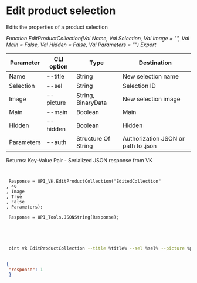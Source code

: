 ﻿---
sidebar_position: 4
---

# Edit product selection
 Edits the properties of a product selection


*Function EditProductCollection(Val Name, Val Selection, Val Image = "", Val Main = False, Val Hidden = False, Val Parameters = "") Export*

 | Parameter | CLI option | Type | Destination |
 |-|-|-|-|
 | Name | --title | String | New selection name |
 | Selection | --sel | String | Selection ID |
 | Image | --picture | String, BinaryData | New selection image |
 | Main | --main | Boolean | Main |
 | Hidden | --hidden | Boolean | Hidden |
 | Parameters | --auth | Structure Of String | Authorization JSON or path to .json |

 
 Returns: Key-Value Pair - Serialized JSON response from VK

```bsl title="Code example"
	
 
 Response = OPI_VK.EditProductCollection("EditedCollection"
, 40
, Image
, True
, False
, Parameters);
 
 Response = OPI_Tools.JSONString(Response);
 

	
```

```sh title="CLI command example"
 
 oint vk EditProductCollection --title %title% --sel %sel% --picture %picture% --main %main% --hidden %hidden% --auth %auth%


```


```json title="Result"

{
 "response": 1
 }

```
